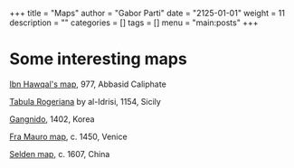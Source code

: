 +++
title = "Maps"
author = "Gabor Parti"
date = "2125-01-01"
weight = 11
description = ""
categories = []
tags = []
menu = "main:posts"
+++

# Some interesting maps

[Ibn Hawqal's map](https://en.wikipedia.org/wiki/Ibn_Hawqal), 977, Abbasid Caliphate

[Tabula Rogeriana](https://en.wikipedia.org/wiki/Tabula_Rogeriana) by al-Idrisi, 1154, Sicily

[Gangnido](https://en.wikipedia.org/wiki/Gangnido), 1402, Korea 

[Fra Mauro map](https://en.wikipedia.org/wiki/Fra_Mauro_map), c. 1450, Venice

[Selden map](https://en.wikipedia.org/wiki/Selden_Map), c. 1607, China

